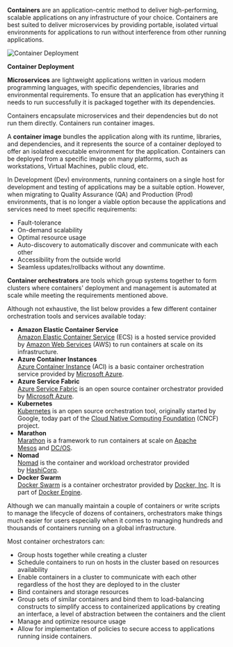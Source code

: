 **Containers** are an application-centric method to deliver high-performing, scalable applications on any infrastructure of your choice. Containers are best suited to deliver microservices by providing portable, isolated virtual environments for applications to run without interference from other running applications.

![Container Deployment](https://courses.edx.org/assets/courseware/v1/1256618e247da221e7c3cc4bab9af3e3/asset-v1:LinuxFoundationX+LFS158x+1T2022+type@asset+block/container_deployment.png)

**Container Deployment**

**Microservices** are lightweight applications written in various modern programming languages, with specific dependencies, libraries and environmental requirements. To ensure that an application has everything it needs to run successfully it is packaged together with its dependencies.

Containers encapsulate microservices and their dependencies but do not run them directly. Containers run container images.

A **container image** bundles the application along with its runtime, libraries, and dependencies, and it represents the source of a container deployed to offer an isolated executable environment for the application. Containers can be deployed from a specific image on many platforms, such as workstations, Virtual Machines, public cloud, etc.

In Development (Dev) environments, running containers on a single host for development and testing of applications may be a suitable option. However, when migrating to Quality Assurance (QA) and Production (Prod) environments, that is no longer a viable option because the applications and services need to meet specific requirements:

-   Fault-tolerance
-   On-demand scalability
-   Optimal resource usage
-   Auto-discovery to automatically discover and communicate with each other
-   Accessibility from the outside world
-   Seamless updates/rollbacks without any downtime.

**Container orchestrators** are tools which group systems together to form clusters where containers' deployment and management is automated at scale while meeting the requirements mentioned above.


Although not exhaustive, the list below provides a few different container orchestration tools and services available today:

-   **Amazon Elastic Container Service**  
    [Amazon Elastic Container Service](https://aws.amazon.com/ecs/) (ECS) is a hosted service provided by [Amazon Web Services](https://aws.amazon.com/) (AWS) to run containers at scale on its infrastructure.
-   **Azure Container Instances**  
    [Azure Container Instance](https://azure.microsoft.com/en-us/services/container-instances/) (ACI) is a basic container orchestration service provided by [Microsoft Azure](https://azure.microsoft.com/en-us/).
-   **Azure Service Fabric**  
    [Azure Service Fabric](https://azure.microsoft.com/en-us/services/service-fabric/) is an open source container orchestrator provided by [Microsoft Azure](https://azure.microsoft.com/en-us/).
-   **Kubernetes**  
    [Kubernetes](https://kubernetes.io/) is an open source orchestration tool, originally started by Google, today part of the [Cloud Native Computing Foundation](https://www.cncf.io/) (CNCF) project.
-   **Marathon**  
    [Marathon](https://mesosphere.github.io/marathon/) is a framework to run containers at scale on [Apache Mesos](https://mesos.apache.org/) and [DC/OS](https://dcos.io/).
-   **Nomad**  
    [Nomad](https://www.nomadproject.io/) is the container and workload orchestrator provided by [HashiCorp](https://www.hashicorp.com/).
-   **Docker Swarm**  
    [Docker Swarm](https://docs.docker.com/engine/swarm/) is a container orchestrator provided by [Docker, Inc](https://www.docker.com/). It is part of [Docker Engine](https://docs.docker.com/engine/).

Although we can manually maintain a couple of containers or write scripts to manage the lifecycle of dozens of containers, orchestrators make things much easier for users especially when it comes to managing hundreds and thousands of containers running on a global infrastructure.

Most container orchestrators can:

-   Group hosts together while creating a cluster
-   Schedule containers to run on hosts in the cluster based on resources availability
-   Enable containers in a cluster to communicate with each other regardless of the host they are deployed to in the cluster
-   Bind containers and storage resources
-   Group sets of similar containers and bind them to load-balancing constructs to simplify access to containerized applications by creating an interface, a level of abstraction between the containers and the client
-   Manage and optimize resource usage
-   Allow for implementation of policies to secure access to applications running inside containers.